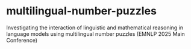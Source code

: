 # multilingual-number-puzzles
Investigating the interaction of linguistic and mathematical reasoning in language models using multilingual number puzzles (EMNLP 2025 Main Conference)
